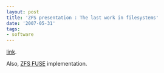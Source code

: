 ```yaml
---
layout: post
title: 'ZFS presentation : The last work in filesystems'
date: '2007-05-31'
tags:
- software
---
```


[link][1].

Also, [ZFS FUSE][2] implementation.

[1]: http://www.opensolaris.org/os/community/zfs/docs/zfs_last.pdf  
 [2]: http://zfs-on-fuse.blogspot.com/

